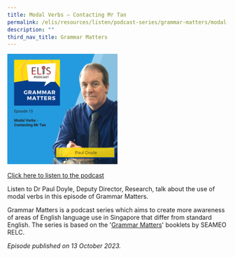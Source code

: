 ```yaml
---
title: Modal Verbs – Contacting Mr Tan
permalink: /elis/resources/listen/podcast-series/grammar-matters/modal-verbs-contacting-mr-tan/
description: ""
third_nav_title: Grammar Matters
---
```

<img src="/images/grammarmatters13.png" style="width:50%">
		 
<a href="https://open.spotify.com/episode/3DP3Bmk4DrhodEkqPhbHG0?si=a7a1801b37db4070">Click here to listen to the podcast</a>

Listen to Dr Paul Doyle, Deputy Director, Research, talk about the use of modal verbs in this episode of Grammar Matters.

Grammar Matters is a podcast series which aims to create more awareness of areas of English language use in Singapore that differ from standard English. The series is based on the '[Grammar Matters](https://www.relc.org.sg/facilities/resources/publications)' booklets by SEAMEO RELC.

*Episode published on 13 October 2023.*